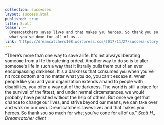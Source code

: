 ```yaml
---
collection: successes
layout: success.html
published: true
title: Scott
teaser: >-
  Dreamcatchers saves lives and that makes you heroes. So thank you so much for
  what you've done for all of us...
link: 'https://dreamcatchers108.wordpress.com/2017/11/27/success-story-scott/'
---
```

“There's more than one way to save a life. It's not always liberating someone from a life threatening ordeal. Another way to do so is to alter someone's life in such a way that it literally pulls them out of an ever encompassing darkness. It is a darkness that consumes you when you've hit rock bottom and no matter what you do, you can't escape it. When people like you and your organization extends a hand to people with disabilities, you offer a way out of the darkness. The world is still a place for the survival of the fittest, and under normal circumstances, we would probably have perished without the help of others. But once we get that chance to change our lives, and strive beyond our means, we can take over and walk on our own. Dreamcatchers saves lives and that makes you heroes. So thank you so much for what you've done for all of us.”  _Scott H., Dreamcatcher client_
